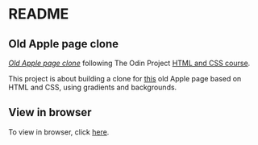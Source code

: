# README

## Old Apple page clone

[*Old Apple page clone*](https://www.theodinproject.com/lessons/building-with-backgrounds-and-gradients)
following The Odin Project [HTML and CSS course](https://www.theodinproject.com/courses/html5-and-css3).

This project is about building a clone for [this](https://web.archive.org/web/20140301004610/http://www.apple.com/) old Apple page based on HTML and CSS, using gradients and backgrounds. 

## View in browser

To view in browser, click [here](https://gradiva.github.io/backgrounds-and-gradients/).